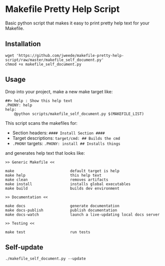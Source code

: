 # Makefile Pretty Help Script

Basic python script that makes it easy to print pretty help text for your Makefile.

## Installation

    wget 'https://github.com/jweede/makefile-pretty-help-script/raw/master/makefile_self_document.py'
    chmod +x makefile_self_document.py

## Usage

Drop into your project, make a new make target like:

    ##> help : Show this help text
    .PHONY: help
    help:
    	@python scripts/makefile_self_document.py $(MAKEFILE_LIST)

This script scans the makefiles for:

 - Section headers: `#### Install Section ####`
 - Target descriptions: `target/cmd: ## Builds the cmd`
 - `.PHONY` targets: `.PHONY: install ## Installs things`
 
 and generates help text that looks like:
 
```text
>> Generic Makefile <<

make                         default target is help
make help                    this help text
make clean                   removes artifacts
make install                 installs global executables
make build                   builds dev environment

>> Documentation <<

make docs                    generate documentation
make docs-publish            publish documentation
make docs-watch              launch a live-updating local docs server

>> Testing <<

make test                    run tests

```

## Self-update

    ./makefile_self_document.py --update
